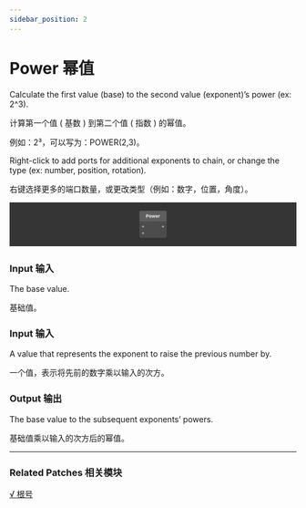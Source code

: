 ```yaml
---
sidebar_position: 2
---
```


# Power 幂值

Calculate the first value (base) to the second value (exponent)’s power (ex: 2^3).

计算第一个值 ( 基数 ) 到第二个值 ( 指数 ) 的幂值。

例如：2³，可以写为：POWER(2,3)。

Right-click to add ports for additional exponents to chain, or change the type (ex: number, position, rotation).

右键选择更多的端口数量，或更改类型（例如：数字，位置，角度）。

![Image](./../../static/img/docs/Math/power.png)

### Input 输入

The base value.

基础值。

### Input 输入

A value that represents the exponent to raise the previous number by.

一个值，表示将先前的数字乘以输入的次方。

### Output 输出

The base value to the subsequent exponents’ powers.

基础值乘以输入的次方后的幂值。

------

### Related Patches 相关模块

[√ 根号](./Square%20Root.md)